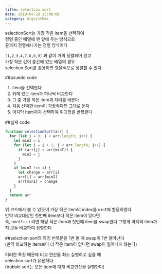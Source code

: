 ```yaml
---
title: selection sort
date: 2019-08-28 15:08:09
category: Algorithms
---
```


selectionSort는 가장 작은 item을 선택하여  
정렬 중인 배열에 맨 앞에 두는 방식으로  
끝까지 정렬해나가는 정렬 방식이다

`[1,2,3,4,7,8,0,9]` 과 같이 거의 정렬되어 있고  
가장 작은 값이 중간에 있는 배열의 경우  
selection Sort를 활용하면 효율적으로 정렬할 수 있다

##psuedo code

1. item을 선택한다
2. 뒤에 있는 item과 하나씩 비교한다
3. 그 중 가장 작은 item과 자리를 바꾼다
4. 처음 선택한 item이 가장작다면 그대로 둔다
5. 마지막 item까지 선택하여 위과정을 반복한다

##실제 code

```js
function selectionSort(arr) {
  for (let i = 0; i < arr.length; i++) {
    let minI = i
    for (let j = i + 1; j < arr.length; j++) {
      if (arr[j] < arr[minI]) {
        minI = j
      }
    }
    if (minI !== i) {
      let change = arr[i]
      arr[i] = arr[minI]
      arr[minI] = change
    }
  }
  return arr
}
```

위 코드에서 볼 수 있듯이
가장 작은 item의 index를 `minI`에 할당하였다  
만약 비교대상인 첫번째 item보다 작은 item이 있다면  
즉, minI !== i 라면 해당 작은 item과 첫번째 item을 swap한다
그렇게 마지막 item까지 모두 비교하여 정렬한다

##selection sort의 특징
반복문을 1번 돌 때 swap이 1번 일어난다  
(만약 비교하는 item보다 더 작은 item이 없다면 swap이 일어나지 않는다)

이러한 특징 때문에 비교 연산을 최소 실행하고 싶을 때  
selection sort가 유용하다  
(bubble sort는 모든 item에 대해 비교연산을 실행한다)
